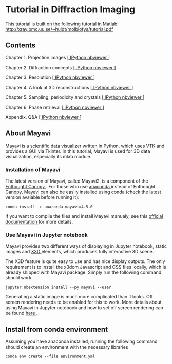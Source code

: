 # Tutorial in Diffraction Imaging

This tutorial is built on the following tutorial in Matlab:
http://xray.bmc.uu.se/~huldt/molbiofys/tutorial.pdf

## Contents

Chapter 1. Projection images [[ IPython nbviewer ](http://nbviewer.jupyter.org/github/chuckie82/Tutorial-in-Diffraction-Imaging-Python/blob/master/notebook/Chapter%201.%20Projection%20images.ipynb)]

Chapter 2. Diffraction concepts [[ IPython nbviewer ](http://nbviewer.jupyter.org/github/chuckie82/Tutorial-in-Diffraction-Imaging-Python/blob/master/notebook/Chapter%202.%20Diffraction%20concepts.ipynb)]

Chapter 3. Resolution [[ IPython nbviewer ](http://nbviewer.jupyter.org/github/chuckie82/Tutorial-in-Diffraction-Imaging-Python/blob/master/notebook/Chapter%203.%20Resolution.ipynb)]

Chapter 4. A look at 3D reconstructions [[ IPython nbviewer ](http://nbviewer.jupyter.org/github/chuckie82/Tutorial-in-Diffraction-Imaging-Python/blob/master/notebook/Chapter%204.%20A%20look%20at%203D%20reconstructions.ipynb)]

Chapter 5. Sampling, periodicity and crystals [[ IPython nbviewer ](http://nbviewer.jupyter.org/github/chuckie82/Tutorial-in-Diffraction-Imaging-Python/blob/master/notebook/Chapter%205.%20Sampling%2C%20periodicity%20and%20crystals.ipynb)]

Chapter 6. Phase retrieval [[ IPython nbviewer ](http://nbviewer.jupyter.org/github/chuckie82/Tutorial-in-Diffraction-Imaging-Python/blob/master/notebook/Chapter%206.%20Phase%20retrieval.ipynb)]

Appendix. Q&A [[ IPython nbviewer ](http://nbviewer.jupyter.org/github/chuckie82/Tutorial-in-Diffraction-Imaging-Python/blob/master/notebook/Q%26A.ipynb)]

## About Mayavi

Mayavi is a scientific data visualizer written in Python, which uses VTK and provides a GUI via Tkinter. In this tutorial, Mayavi is used for 3D data visualization, especially its mlab module.

### Installation of Mayavi

The latest version of Mayavi, called Mayavi2, is a component of the [ Enthought Canopy ](https://www.enthought.com/products/canopy/). For those who use [ anaconda ](https://www.continuum.io/why-anaconda) instead of Enthought Canopy, Mayavi can also be easily installed using conda (check the latest version avaiable before running it):

```
conda install -c anaconda mayavi=4.5.0
```

If you want to compile the files and install Mayavi manualy, see this [ official documentation ](http://docs.enthought.com/mayavi/mayavi/installation.html) for more details.

### Use Mayavi in Jupyter notebook

Mayavi provides two different ways of displaying in Jupyter notebook, static images and [ X3D ](https://www.x3dom.org/) elements, which produces fully interactive 3D scene.

The X3D feature is quite easy to use and has nice display outputs. The only requirement is to install the x3dom Javascript and CSS files locally, which is already shipped with Mayavi package. Simply run the following command should work.

```
jupyter nbextension install --py mayavi --user
```

Generating a static image is much more complicated than it looks. Off screen rendering needs to be enabled for this to work. More details about using Mayavi in Jupyter notebook and how to set off screen rendering can be found [ here ](http://docs.enthought.com/mayavi/mayavi/tips.html).

## Install from conda environment
Assuming you have anaconda installed, running the following command should create an environment with the necessary libraries
```
conda env create --file environment.yml
```
